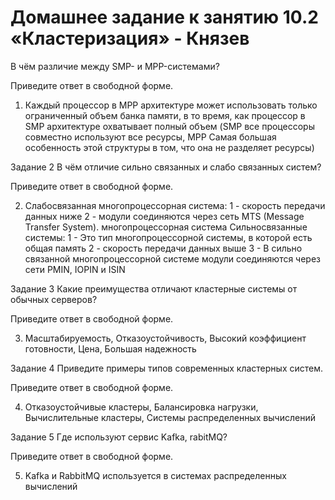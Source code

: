 # Домашнее задание к занятию 10.2 «Кластеризация» - Князев

В чём различие между SMP- и MPP-системами?

Приведите ответ в свободной форме.

1) Каждый процессор в MPP архитектуре может использовать только ограниченный объем банка памяти, в то время, как процессор в SMP архитектуре охватывает полный объем
(SMP все процессоры совместно используют все ресурсы, MPP Самая большая особенность этой структуры в том, что она не разделяет ресурсы)


Задание 2
В чём отличие сильно связанных и слабо связанных систем?

Приведите ответ в свободной форме.

2) Слабосвязанная многопроцессорная система:
1 - скорость передачи данных ниже
2 - модули соединяются через сеть MTS (Message Transfer System).
многопроцессорная система
Сильносвязанные системы:
1 - Это тип многопроцессорной системы, в которой есть общая память
2 - скорость передачи данных выше
3 - В сильно связанной многопроцессорной системе модули соединяются через сети PMIN, IOPIN и ISIN

Задание 3
Какие преимущества отличают кластерные системы от обычных серверов?

Приведите ответ в свободной форме.

3) Масштабируемость, Отказоустойчивость, Высокий коэффициент готовности, Цена, Большая надежность


Задание 4
Приведите примеры типов современных кластерных систем.

Приведите ответ в свободной форме.

4) Отказоустойчивые кластеры, Балансировка нагрузки, Вычислительные кластеры, Системы распределенных вычислений

Задание 5
Где используют сервис Kafka, rabitMQ?

Приведите ответ в свободной форме.

5) Kafka и RabbitMQ используется в системах распределенных вычислений
